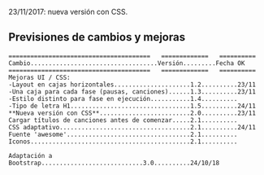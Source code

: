 23/11/2017: nueva versión con CSS.  


## Previsiones de cambios y mejoras  

`=======================================   =============   ==========`  
`Cambio...................................Versión.........Fecha OK`  
`=======================================   =============   ==========`  
`Mejoras UI / CSS:`  
`-Layout en cajas horizontales.....................1.2..........23/11`  
`-Una caja para cada fase (pausas, canciones)......1.3..........23/11`  
`-Estilo distinto para fase en ejecución...........1.4..........`  
`-Tipo de letra H1.................................1.5..........24/11`  
`**Nueva versión con CSS**.........................2.0..........23/11`  
`Cargar títulos de canciones antes de comenzar.....2.1..........`  
`CSS adaptativo....................................2.1..........24/11`  
`Fuente 'awesome'..................................2.1..........`  
`Iconos............................................2.1..........`  


`Adaptación a Bootstrap............................3.0..........24/10/18`  
